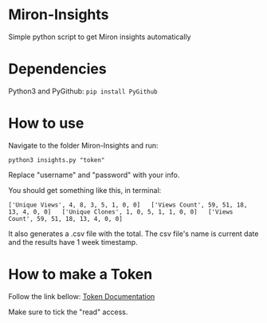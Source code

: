 # Miron-Insights
Simple python script to get Miron insights automatically

# Dependencies

Python3 and PyGithub:
`pip install PyGithub`

# How to use
Navigate to the folder Miron-Insights and run:

`python3 insights.py "token"`

Replace "username" and "password" with your info.

You should get something like this, in terminal:

`['Unique Views', 4, 8, 3, 5, 1, 0, 0]  
['Views Count', 59, 51, 18, 13, 4, 0, 0]  
['Unique Clones', 1, 0, 5, 1, 1, 0, 0]  
['Views Count', 59, 51, 18, 13, 4, 0, 0]`

It also generates a .csv file with the total. The csv file's name is current date and the results have 1 week timestamp.

# How to make a Token

Follow the link bellow:
[Token Documentation](https://help.github.com/en/github/authenticating-to-github/creating-a-personal-access-token-for-the-command-line)

Make sure to tick the "read" access.